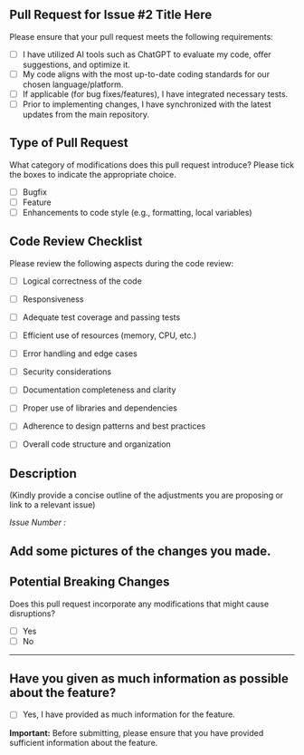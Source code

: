 ## Pull Request for Issue<Issue Number> #2  Title Here<Issue title in short>

Please ensure that your pull request meets the following requirements:

- [ ] I have utilized AI tools such as ChatGPT to evaluate my code, offer suggestions, and optimize it.
- [ ] My code aligns with the most up-to-date coding standards for our chosen language/platform.
- [ ] If applicable (for bug fixes/features), I have integrated necessary tests.
- [ ] Prior to implementing changes, I have synchronized with the latest updates from the main repository.

## Type of Pull Request

What category of modifications does this pull request introduce? Please tick the boxes to indicate the appropriate choice.

- [ ] Bugfix
- [ ] Feature
- [ ] Enhancements to code style (e.g., formatting, local variables)

## Code Review Checklist

Please review the following aspects during the code review:

- [ ] Logical correctness of the code
- [ ] Responsiveness
- [ ] Adequate test coverage and passing tests
- [ ] Efficient use of resources (memory, CPU, etc.)
- [ ] Error handling and edge cases
- [ ] Security considerations
- [ ] Documentation completeness and clarity
- [ ] Proper use of libraries and dependencies
- [ ] Adherence to design patterns and best practices
- [ ] Overall code structure and organization


## Description

(Kindly provide a concise outline of the adjustments you are proposing or link to a relevant issue)

_Issue Number <Specify issue number or leave _empty>:_

## Add some pictures of the changes you made.

<!-- Attach relevant pictures here -->



## Potential Breaking Changes

Does this pull request incorporate any modifications that might cause disruptions?

- [ ] Yes
- [ ] No

<hr>

## Have you given as much information as possible about the feature?
- [ ] Yes, I have provided as much information for the feature.

**Important:** Before submitting, please ensure that you have provided sufficient information about the feature.
